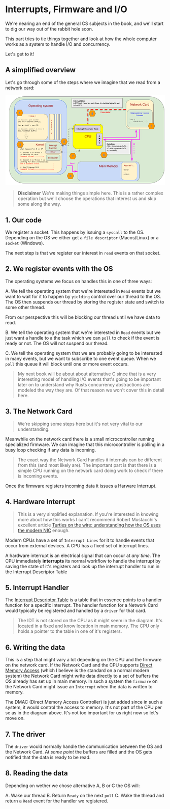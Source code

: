 # Interrupts, Firmware and I/O

We're nearing an end of the general CS subjects in the book, and we'll start
to dig our way out of the rabbit hole soon.

This part tries to tie things together and look at how the whole computer works
as a system to handle I/O and concurrency. 

Let's get to it!

## A simplified overview 

Let's go through some of the steps where we imagine that we read from a
network card:

![Simplified Overview](./images/AsyncBasicsSimplified.png)

> **Disclaimer**
> We're making things simple here. This is a rather complex operation but we'll
> choose the operations that interest us and skip some along the way.

## 1. Our code

We register a socket. This happens by issuing a `syscall` to the OS. Depending
on the OS we either get a  `file descriptor` (Macos/Linux) or a `socket` (Windows).

The next step is that we register our interest in `read` events on that socket.

## 2. We register events with the OS
The operating systems we focus on handles this in one of three ways:

A. We tell the operating system that we're interested in `Read` events but we want
to wait for it to happen by `yielding` control over our thread to the OS. The OS
then suspends our thread by storing the register state and switch to some other 
thread. 

From our perspective this will be blocking our thread until we have data to read.

B. We tell the operating system that we're interested in `Read` events but we
just want a handle to a the task which we can `poll` to check if the event is
ready or not. The OS will not suspend our thread.

C. We tell the operating system that we are probably going to be interested in 
many events, but we want to subscribe to one event queue. When we `poll` this
queue it will block until one or more event occurs.  

> My next book will be about about alternative C since that is a very interesting
> model of handling I/O events that's going to be important later on to understand 
> why Rusts concurrency abstractions are modeled the way they are. Of that reason 
> we won't cover this in detail here.

## 3. The Network Card

> We're skipping some steps here but it's not very vital to our understanding. 

Meanwhile on the network card there is a small microcontroller running 
specialized firmware. We can imagine that this microcontroller is polling in a
busy loop checking if any data is incoming. 

> The exact way the Network Card handles it internals can be different from this
> (and most likely are). The important part is that there is a simple CPU running
> on the network card doing work to check if there is incoming events.

Once the firmware registers incoming data it issues a Harware Interrupt.

## 4. Hardware Interrupt

> This is a very simplified explanation. If you're interested in knowing more
> about how this works I can't recommend Robert Mustacchi's excellent article
[Turtles on the wire: understanding how the OS uses the modern NIC](https://www.joyent.com/blog/virtualizing-nics) enough.

Modern CPUs have a set of `Interrupt Lines` for it to handle events that occur from
external devices. A CPU has a fixed set of interrupt lines.

A hardware interrupt is an electrical signal that can occur at _any time_. The 
CPU immediately **interrupts** its normal workflow to handle the interrupt by
saving the state of it's registers and look up the interrupt handler to run in
the Interrupt Descriptor Table

## 5. Interrupt Handler

The [Interrupt Descriptor Table](https://en.wikipedia.org/wiki/Interrupt_descriptor_table) is a table that in essence points to a handler function for a specific interrupt. The handler function for a Network Card would typically be registered and handled by a `driver` for that card.

> The IDT is not stored on the CPU as it might seem in the diagram. It's located
> in a fixed and know location in main memory. The CPU only holds a pointer to the
> table in one of it's registers.

## 6. Writing the data

This is a step that might vary a lot depending on the CPU and the firmware on the
network card. If the Network Card and the CPU supports [Direct Memory Access](https://en.wikipedia.org/wiki/Direct_memory_access) (which 
I believe is the standard on a normal modern system) the Network Card might write
data directly to a set of buffers the OS already has set up in main memory. In such a
system the `firmware` on the Network Card might issue an `Interrupt` when the data
is written to memory.

The DMAC (Direct Memory Access Controller) is just added since in such a system,
it would control the access to memory. It's not part of the CPU per se as in the
diagram above. It's not too important for us right now so let's move on.

## 7. The driver

The `driver` would normally handle the communication between the OS and the Network Card.
At _some point_ the buffers are filled and the OS gets notified that the data is ready
to be read. 

## 8. Reading the data

Depending on wether we chose alternative A, B or C the OS will:

A. Wake our thread
B. Return `Ready` on the next `poll`
C. Wake the thread and return a `Read` event for the handler we registered.

